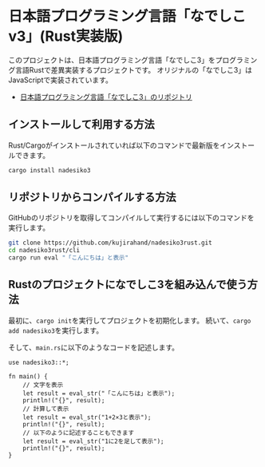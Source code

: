 # 日本語プログラミング言語「なでしこv3」(Rust実装版)

このプロジェクトは、日本語プログラミング言語「なでしこ3」をプログラミング言語Rustで差異実装するプロジェクトです。
オリジナルの「なでしこ3」はJavaScriptで実装されています。

- [日本語プログラミング言語「なでしこ3」のリポジトリ](https://github.com/kujirahand/nadesiko3)

## インストールして利用する方法

Rust/Cargoがインストールされていれば以下のコマンドで最新版をインストールできます。

```sh
cargo install nadesiko3
```

## リポジトリからコンパイルする方法

GitHubのリポジトリを取得してコンパイルして実行するには以下のコマンドを実行します。

```sh
git clone https://github.com/kujirahand/nadesiko3rust.git
cd nadesiko3rust/cli
cargo run eval "「こんにちは」と表示"
```

## Rustのプロジェクトになでしこ3を組み込んで使う方法

最初に、`cargo init`を実行してプロジェクトを初期化します。
続いて、`cargo add nadesiko3`を実行します。

そして、`main.rs`に以下のようなコードを記述します。

```
use nadesiko3::*;

fn main() {
    // 文字を表示
    let result = eval_str("「こんにちは」と表示");
    println!("{}", result);
    // 計算して表示
    let result = eval_str("1+2×3と表示");
    println!("{}", result);
    // 以下のように記述することもできます
    let result = eval_str("1に2を足して表示");
    println!("{}", result);
}
```

